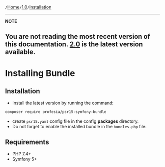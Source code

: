 `/`[Home](/psr15-symfony-bundle)`/`[1.0](/psr15-symfony-bundle/docs/1.0)`/`[Installation](/psr15-symfony-bundle/docs/1.0/01-installation.html)

---
**NOTE**

You are not reading the most recent version of this documentation. [2.0](/psr15-symfony-bundle/docs/2.0) is the latest version available.
---

# Installing Bundle
## Installation
- Install the latest version by running the command:
```bash
composer require profesia/psr15-symfony-bundle
```
- create `psr15.yaml` config file in the config **packages** directory.
- Do not forget to enable the installed bundle in the `bundles.php` file.
## Requirements
- PHP 7.4+
- Symfony 5+
